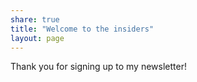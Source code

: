 ```yaml
---
share: true
title: "Welcome to the insiders"
layout: page
---
```

Thank you for signing up to my newsletter!